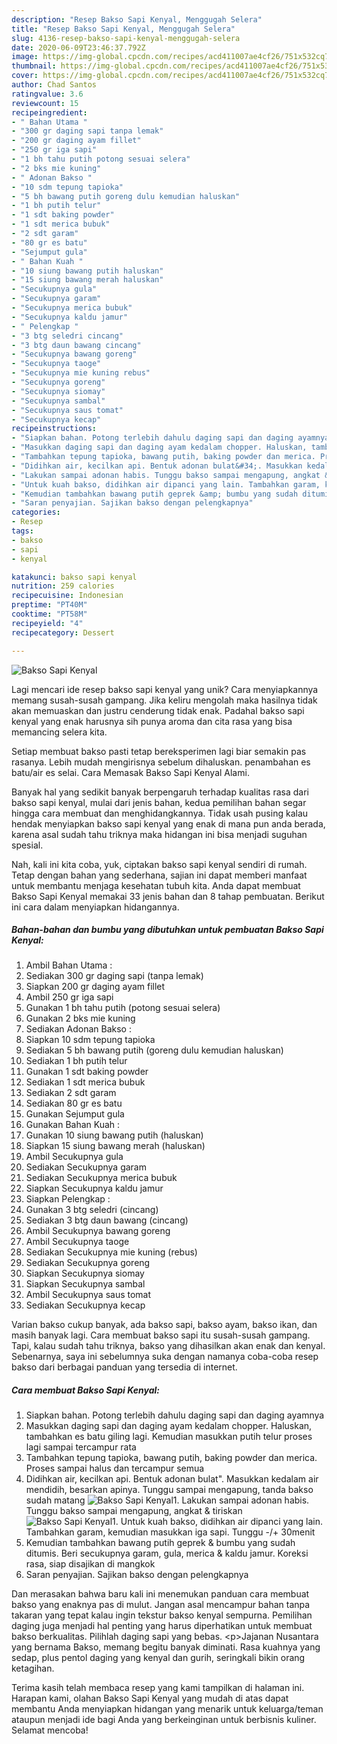 ```yaml
---
description: "Resep Bakso Sapi Kenyal, Menggugah Selera"
title: "Resep Bakso Sapi Kenyal, Menggugah Selera"
slug: 4136-resep-bakso-sapi-kenyal-menggugah-selera
date: 2020-06-09T23:46:37.792Z
image: https://img-global.cpcdn.com/recipes/acd411007ae4cf26/751x532cq70/bakso-sapi-kenyal-foto-resep-utama.jpg
thumbnail: https://img-global.cpcdn.com/recipes/acd411007ae4cf26/751x532cq70/bakso-sapi-kenyal-foto-resep-utama.jpg
cover: https://img-global.cpcdn.com/recipes/acd411007ae4cf26/751x532cq70/bakso-sapi-kenyal-foto-resep-utama.jpg
author: Chad Santos
ratingvalue: 3.6
reviewcount: 15
recipeingredient:
- " Bahan Utama "
- "300 gr daging sapi tanpa lemak"
- "200 gr daging ayam fillet"
- "250 gr iga sapi"
- "1 bh tahu putih potong sesuai selera"
- "2 bks mie kuning"
- " Adonan Bakso "
- "10 sdm tepung tapioka"
- "5 bh bawang putih goreng dulu kemudian haluskan"
- "1 bh putih telur"
- "1 sdt baking powder"
- "1 sdt merica bubuk"
- "2 sdt garam"
- "80 gr es batu"
- "Sejumput gula"
- " Bahan Kuah "
- "10 siung bawang putih haluskan"
- "15 siung bawang merah haluskan"
- "Secukupnya gula"
- "Secukupnya garam"
- "Secukupnya merica bubuk"
- "Secukupnya kaldu jamur"
- " Pelengkap "
- "3 btg seledri cincang"
- "3 btg daun bawang cincang"
- "Secukupnya bawang goreng"
- "Secukupnya taoge"
- "Secukupnya mie kuning rebus"
- "Secukupnya goreng"
- "Secukupnya siomay"
- "Secukupnya sambal"
- "Secukupnya saus tomat"
- "Secukupnya kecap"
recipeinstructions:
- "Siapkan bahan. Potong terlebih dahulu daging sapi dan daging ayamnya"
- "Masukkan daging sapi dan daging ayam kedalam chopper. Haluskan, tambahkan es batu giling lagi. Kemudian masukkan putih telur proses lagi sampai tercampur rata"
- "Tambahkan tepung tapioka, bawang putih, baking powder dan merica. Proses sampai halus dan tercampur semua"
- "Didihkan air, kecilkan api. Bentuk adonan bulat&#34;. Masukkan kedalam air mendidih, besarkan apinya. Tunggu sampai mengapung, tanda bakso sudah matang"
- "Lakukan sampai adonan habis. Tunggu bakso sampai mengapung, angkat &amp; tiriskan"
- "Untuk kuah bakso, didihkan air dipanci yang lain. Tambahkan garam, kemudian masukkan iga sapi. Tunggu -/+ 30menit"
- "Kemudian tambahkan bawang putih geprek &amp; bumbu yang sudah ditumis. Beri secukupnya garam, gula, merica &amp; kaldu jamur. Koreksi rasa, siap disajikan di mangkok"
- "Saran penyajian. Sajikan bakso dengan pelengkapnya"
categories:
- Resep
tags:
- bakso
- sapi
- kenyal

katakunci: bakso sapi kenyal 
nutrition: 259 calories
recipecuisine: Indonesian
preptime: "PT40M"
cooktime: "PT58M"
recipeyield: "4"
recipecategory: Dessert

---
```



![Bakso Sapi Kenyal](https://img-global.cpcdn.com/recipes/acd411007ae4cf26/751x532cq70/bakso-sapi-kenyal-foto-resep-utama.jpg)

Lagi mencari ide resep bakso sapi kenyal yang unik? Cara menyiapkannya memang susah-susah gampang. Jika keliru mengolah maka hasilnya tidak akan memuaskan dan justru cenderung tidak enak. Padahal bakso sapi kenyal yang enak harusnya sih punya aroma dan cita rasa yang bisa memancing selera kita.

Setiap membuat bakso pasti tetap bereksperimen lagi biar semakin pas rasanya. Lebih mudah mengirisnya sebelum dihaluskan. penambahan es batu/air es selai. Cara Memasak Bakso Sapi Kenyal Alami.

Banyak hal yang sedikit banyak berpengaruh terhadap kualitas rasa dari bakso sapi kenyal, mulai dari jenis bahan, kedua pemilihan bahan segar hingga cara membuat dan menghidangkannya. Tidak usah pusing kalau hendak menyiapkan bakso sapi kenyal yang enak di mana pun anda berada, karena asal sudah tahu triknya maka hidangan ini bisa menjadi suguhan spesial.


Nah, kali ini kita coba, yuk, ciptakan bakso sapi kenyal sendiri di rumah. Tetap dengan bahan yang sederhana, sajian ini dapat memberi manfaat untuk membantu menjaga kesehatan tubuh kita. Anda dapat membuat Bakso Sapi Kenyal memakai 33 jenis bahan dan 8 tahap pembuatan. Berikut ini cara dalam menyiapkan hidangannya.

<!--inarticleads1-->

##### Bahan-bahan dan bumbu yang dibutuhkan untuk pembuatan Bakso Sapi Kenyal:

1. Ambil  Bahan Utama :
1. Sediakan 300 gr daging sapi (tanpa lemak)
1. Siapkan 200 gr daging ayam fillet
1. Ambil 250 gr iga sapi
1. Gunakan 1 bh tahu putih (potong sesuai selera)
1. Gunakan 2 bks mie kuning
1. Sediakan  Adonan Bakso :
1. Siapkan 10 sdm tepung tapioka
1. Sediakan 5 bh bawang putih (goreng dulu kemudian haluskan)
1. Sediakan 1 bh putih telur
1. Gunakan 1 sdt baking powder
1. Sediakan 1 sdt merica bubuk
1. Sediakan 2 sdt garam
1. Sediakan 80 gr es batu
1. Gunakan Sejumput gula
1. Gunakan  Bahan Kuah :
1. Gunakan 10 siung bawang putih (haluskan)
1. Siapkan 15 siung bawang merah (haluskan)
1. Ambil Secukupnya gula
1. Sediakan Secukupnya garam
1. Sediakan Secukupnya merica bubuk
1. Siapkan Secukupnya kaldu jamur
1. Siapkan  Pelengkap :
1. Gunakan 3 btg seledri (cincang)
1. Sediakan 3 btg daun bawang (cincang)
1. Ambil Secukupnya bawang goreng
1. Ambil Secukupnya taoge
1. Sediakan Secukupnya mie kuning (rebus)
1. Sediakan Secukupnya goreng
1. Siapkan Secukupnya siomay
1. Siapkan Secukupnya sambal
1. Ambil Secukupnya saus tomat
1. Sediakan Secukupnya kecap


Varian bakso cukup banyak, ada bakso sapi, bakso ayam, bakso ikan, dan masih banyak lagi. Cara membuat bakso sapi itu susah-susah gampang. Tapi, kalau sudah tahu triknya, bakso yang dihasilkan akan enak dan kenyal. Sebenarnya, saya ini sebelumnya suka dengan namanya coba-coba resep bakso dari berbagai panduan yang tersedia di internet. 

<!--inarticleads2-->

##### Cara membuat Bakso Sapi Kenyal:

1. Siapkan bahan. Potong terlebih dahulu daging sapi dan daging ayamnya
1. Masukkan daging sapi dan daging ayam kedalam chopper. Haluskan, tambahkan es batu giling lagi. Kemudian masukkan putih telur proses lagi sampai tercampur rata
1. Tambahkan tepung tapioka, bawang putih, baking powder dan merica. Proses sampai halus dan tercampur semua
1. Didihkan air, kecilkan api. Bentuk adonan bulat&#34;. Masukkan kedalam air mendidih, besarkan apinya. Tunggu sampai mengapung, tanda bakso sudah matang
<img src="//assets-global.cpcdn.com/assets/icons/button_play-2c75c40dde080a61004c1f40b05d8f140eaff45d7e9e6481dc71c63d2e7c4909.png" alt="Bakso Sapi Kenyal">1. Lakukan sampai adonan habis. Tunggu bakso sampai mengapung, angkat &amp; tiriskan
<img src="//assets-global.cpcdn.com/assets/icons/button_play-2c75c40dde080a61004c1f40b05d8f140eaff45d7e9e6481dc71c63d2e7c4909.png" alt="Bakso Sapi Kenyal">1. Untuk kuah bakso, didihkan air dipanci yang lain. Tambahkan garam, kemudian masukkan iga sapi. Tunggu -/+ 30menit
1. Kemudian tambahkan bawang putih geprek &amp; bumbu yang sudah ditumis. Beri secukupnya garam, gula, merica &amp; kaldu jamur. Koreksi rasa, siap disajikan di mangkok
1. Saran penyajian. Sajikan bakso dengan pelengkapnya


Dan merasakan bahwa baru kali ini menemukan panduan cara membuat bakso yang enaknya pas di mulut. Jangan asal mencampur bahan tanpa takaran yang tepat kalau ingin tekstur bakso kenyal sempurna. Pemilihan daging juga menjadi hal penting yang harus diperhatikan untuk membuat bakso berkualitas. Pilihlah daging sapi yang bebas. &lt;p&gt;Jajanan Nusantara yang bernama Bakso, memang begitu banyak diminati. Rasa kuahnya yang sedap, plus pentol daging yang kenyal dan gurih, seringkali bikin orang ketagihan. 

Terima kasih telah membaca resep yang kami tampilkan di halaman ini. Harapan kami, olahan Bakso Sapi Kenyal yang mudah di atas dapat membantu Anda menyiapkan hidangan yang menarik untuk keluarga/teman ataupun menjadi ide bagi Anda yang berkeinginan untuk berbisnis kuliner. Selamat mencoba!
